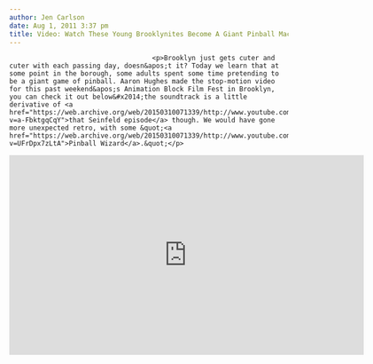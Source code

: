 ```yaml
---
author: Jen Carlson
date: Aug 1, 2011 3:37 pm
title: Video: Watch These Young Brooklynites Become A Giant Pinball Machine
---
```


	
										<p>Brooklyn just gets cuter and cuter with each passing day, doesn&apos;t it? Today we learn that at some point in the borough, some adults spent some time pretending to be a giant game of pinball. Aaron Hughes made the stop-motion video for this past weekend&apos;s Animation Block Film Fest in Brooklyn, you can check it out below&#x2014;the soundtrack is a little derivative of <a href="https://web.archive.org/web/20150310071339/http://www.youtube.com/watch?v=a-FbktgqCqY">that Seinfeld episode</a> though. We would have gone more unexpected retro, with some &quot;<a href="https://web.archive.org/web/20150310071339/http://www.youtube.com/watch?v=UFrDpx7zLtA">Pinball Wizard</a>.&quot;</p>

<p><iframe src="https://web.archive.org/web/20150310071339if_/http://player.vimeo.com/video/27137902?title=0&amp;byline=0&amp;portrait=0&amp;color=d0d5d6" width="640" height="360" frameborder="0"></iframe></p>					
										
									
				